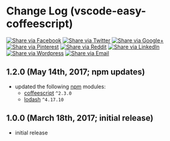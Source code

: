 # Change Log (vscode-easy-coffeescript)

[![Share via Facebook](https://raw.githubusercontent.com/mkloubert/vscode-easy-coffeescript/master/img/share/Facebook.png)](https://www.facebook.com/sharer/sharer.php?u=https%3A%2F%2Fmarketplace.visualstudio.com%2Fitems%3FitemName%3Dmkloubert.vscode-easy-coffeescript&quote=Easy%20Coffeescript) [![Share via Twitter](https://raw.githubusercontent.com/mkloubert/vscode-easy-coffeescript/master/img/share/Twitter.png)](https://twitter.com/intent/tweet?source=https%3A%2F%2Fmarketplace.visualstudio.com%2Fitems%3FitemName%3Dmkloubert.vscode-easy-coffeescript&text=Easy%20Coffeescript:%20https%3A%2F%2Fmarketplace.visualstudio.com%2Fitems%3FitemName%3Dmkloubert.vscode-easy-coffeescript&via=mjkloubert) [![Share via Google+](https://raw.githubusercontent.com/mkloubert/vscode-easy-coffeescript/master/img/share/Google+.png)](https://plus.google.com/share?url=https%3A%2F%2Fmarketplace.visualstudio.com%2Fitems%3FitemName%3Dmkloubert.vscode-easy-coffeescript) [![Share via Pinterest](https://raw.githubusercontent.com/mkloubert/vscode-easy-coffeescript/master/img/share/Pinterest.png)](http://pinterest.com/pin/create/button/?url=https%3A%2F%2Fmarketplace.visualstudio.com%2Fitems%3FitemName%3Dmkloubert.vscode-easy-coffeescript&description=Visual%20Studio%20Code%20extension%2C%20which%20receives%20and%20shows%20git%20events%20from%20webhooks.) [![Share via Reddit](https://raw.githubusercontent.com/mkloubert/vscode-easy-coffeescript/master/img/share/Reddit.png)](http://www.reddit.com/submit?url=https%3A%2F%2Fmarketplace.visualstudio.com%2Fitems%3FitemName%3Dmkloubert.vscode-easy-coffeescript&title=Easy%20Coffeescript) [![Share via LinkedIn](https://raw.githubusercontent.com/mkloubert/vscode-easy-coffeescript/master/img/share/LinkedIn.png)](http://www.linkedin.com/shareArticle?mini=true&url=https%3A%2F%2Fmarketplace.visualstudio.com%2Fitems%3FitemName%3Dmkloubert.vscode-easy-coffeescript&title=Easy%20Coffeescript&summary=Visual%20Studio%20Code%20extension%2C%20which%20receives%20and%20shows%20git%20events%20from%20webhooks.&source=https%3A%2F%2Fmarketplace.visualstudio.com%2Fitems%3FitemName%3Dmkloubert.vscode-easy-coffeescript) [![Share via Wordpress](https://raw.githubusercontent.com/mkloubert/vscode-easy-coffeescript/master/img/share/Wordpress.png)](http://wordpress.com/press-this.php?u=https%3A%2F%2Fmarketplace.visualstudio.com%2Fitems%3FitemName%3Dmkloubert.vscode-easy-coffeescript&quote=Easy%20Coffeescript&s=Visual%20Studio%20Code%20extension%2C%20which%20receives%20and%20shows%20git%20events%20from%20webhooks.) [![Share via Email](https://raw.githubusercontent.com/mkloubert/vscode-easy-coffeescript/master/img/share/Email.png)](mailto:?subject=Easy%20Coffeescript&body=Visual%20Studio%20Code%20extension%2C%20which%20receives%20and%20shows%20git%20events%20from%20webhooks.:%20https%3A%2F%2Fmarketplace.visualstudio.com%2Fitems%3FitemName%3Dmkloubert.vscode-easy-coffeescript)

## 1.2.0 (May 14th, 2017; npm updates)

* updated the following [npm](https://www.npmjs.com/) modules:
  * [coffeescript](https://www.npmjs.com/package/coffeescript) `^2.3.0`
  * [lodash](https://www.npmjs.com/package/lodash) `^4.17.10`

## 1.0.0 (March 18th, 2017; initial release)

* initial release
